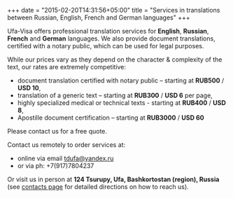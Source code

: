 +++
date = "2015-02-20T14:31:56+05:00"
title = "Services in translations between Russian, English, French and German languages"
+++

Ufa-Visa offers professional translation services for **English**, **Russian**, **French** and **German** languages. We also provide document translations, certified with a notary public, which can be used for legal purposes.

While our prices vary as they depend on the character & complexity of the text, our rates are extremely competitive:


* document translation certified with notary public – starting at **RUB500** / **USD 10**,
* translation of a generic text – starting at  **RUB300** / **USD 6** per page,
* highly specialized medical or technical texts - starting at  **RUB400** / **USD 8**,
* Apostille document certification – starting at **RUB3000** / **USD 60**

Please contact us for a free quote.

Contact us remotely to order services at:

* online via email [tdufa@yandex.ru](mailto:tdufa@yandex.ru)
* or via ph: +7(917)7804237

Or visit us in person at **124 Tsurupy, Ufa, Bashkortostan (region), Russia** (see [contacts page](/eng/contact) for detailed directions on how to reach us).
